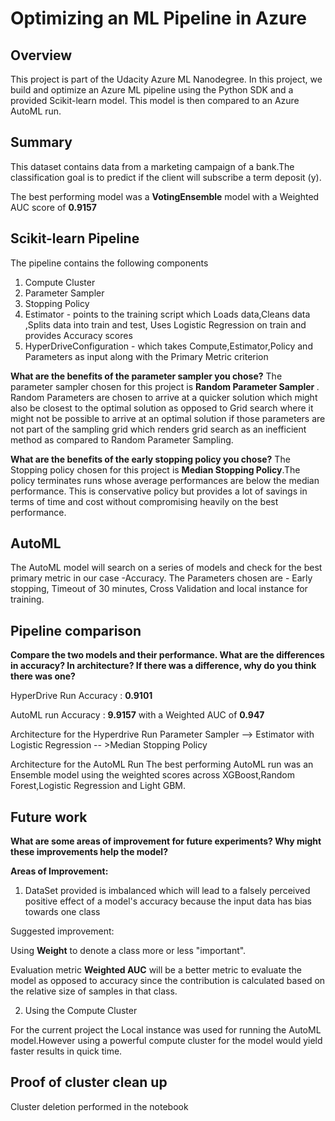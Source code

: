 # Optimizing an ML Pipeline in Azure

## Overview
This project is part of the Udacity Azure ML Nanodegree.
In this project, we build and optimize an Azure ML pipeline using the Python SDK and a provided Scikit-learn model.
This model is then compared to an Azure AutoML run.

## Summary
This dataset contains data from a marketing campaign of a bank.The classification goal is to predict if the client will subscribe a term deposit (y).

The best performing model was a **VotingEnsemble** model with a Weighted AUC score of **0.9157**

## Scikit-learn Pipeline
The pipeline contains the following components
  1. Compute Cluster
  2. Parameter Sampler
  3. Stopping Policy
  4. Estimator - points to the training script which Loads data,Cleans data ,Splits data into train and test, Uses Logistic Regression on train and provides Accuracy                 scores
  5. HyperDriveConfiguration  - which takes Compute,Estimator,Policy and Parameters as input along with the Primary Metric criterion

**What are the benefits of the parameter sampler you chose?**
The parameter sampler chosen for this project is <b> Random Parameter Sampler </b>.
Random Parameters are chosen to arrive at a quicker solution which might also be closest to the optimal solution as opposed to Grid search where it might not be possible to arrive at an optimal solution if those parameters are not part of the sampling grid which renders grid search as an inefficient method as compared to Random Parameter Sampling.

**What are the benefits of the early stopping policy you chose?**
The Stopping policy chosen for this project is **Median Stopping Policy**.The policy terminates runs whose average performances are below the median performance.
This is conservative policy but provides a lot of savings in terms of time and cost without compromising heavily on the best performance.

## AutoML
The AutoML model will search on a series of models and check for the best primary metric in our case  -Accuracy.
The Parameters chosen are  - Early stopping, Timeout of 30 minutes, Cross Validation and local instance for training.

## Pipeline comparison
**Compare the two models and their performance. What are the differences in accuracy? In architecture? If there was a difference, why do you think there was one?**

HyperDrive Run Accuracy : **0.9101** 

AutoML run Accuracy :     **9.9157** with a Weighted AUC of **0.947** 

Architecture  for the Hyperdrive Run
Parameter Sampler --> Estimator with Logistic Regression -- >Median Stopping Policy

Architecture for the AutoML Run
The best performing AutoML run was an Ensemble model using the weighted scores across XGBoost,Random Forest,Logistic Regression and Light GBM.

## Future work
**What are some areas of improvement for future experiments? Why might these improvements help the model?**

**Areas of Improvement:**
1. DataSet provided is imbalanced which will lead to a falsely perceived positive effect of a model's accuracy because the input data has bias towards one class


Suggested improvement:

Using **Weight** to denote a class more or less "important".

Evaluation metric **Weighted AUC** will be a better metric to evaluate the model as opposed to accuracy since the contribution is calculated based on the relative size of samples in that class.

  2. Using the Compute Cluster

For the current project the Local instance was used for running the AutoML model.However using a powerful compute cluster for the model would yield faster results in quick time.

## Proof of cluster clean up
Cluster deletion performed in the notebook
